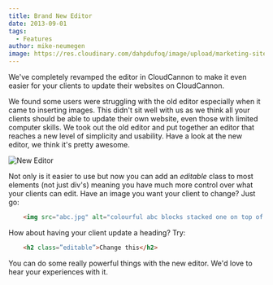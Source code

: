 ```yaml
---
title: Brand New Editor
date: 2013-09-01
tags:
  - Features
author: mike-neumegen
image: https://res.cloudinary.com/dahpdufoq/image/upload/marketing-site/blog/uploads/blog-abstract-streert-art.jpg
---
```


We've completely revamped the editor in CloudCannon to make it even easier for your clients to update their websites on CloudCannon.

We found some users were struggling with the old editor especially when it came to inserting images. This didn't sit well with us as we think all your clients should be able to update their own website, even those with limited computer skills. We took out the old editor and put together an editor that reaches a new level of simplicity and usability. Have a look at the new editor, we think it's pretty awesome.

![New Editor](https://res.cloudinary.com/dahpdufoq/image/upload/marketing-site/blog/assets/blog/new_editor.png)

Not only is it easier to use but now you can add an *editable* class to most elements (not just div's) meaning you have much more control over what your clients can edit. Have an image you want your client to change? Just go:

```html
	<img src="abc.jpg" alt="colourful abc blocks stacked one on top of the other" class="editable" />
```

How about having your client update a heading? Try:

```html
	<h2 class=”editable”>Change this</h2>
```

You can do some really powerful things with the new editor. We'd love to hear your experiences with it.